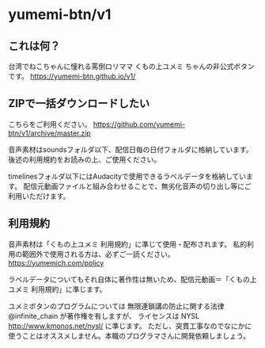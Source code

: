 # yumemi-btn/v1

## これは何？
台湾でねこちゃんに憧れる罵倒ロリママ くもの上ユメミ ちゃんの非公式ボタンです。
https://yumemi-btn.github.io/v1/

## ZIPで一括ダウンロードしたい
こちらをご利用ください。
https://github.com/yumemi-btn/v1/archive/master.zip

音声素材はsoundsフォルダ以下、配信日毎の日付フォルダに格納しています。
後述の利用規約をお読みの上、ご使用ください。

timelinesフォルダ以下にはAudacityで使用できるラベルデータを格納しています。
配信元動画ファイルと組み合わせることで、無劣化音声の切り出し等にご利用いただけます。

## 利用規約
音声素材は「くもの上ユメミ 利用規約」に準じて使用・配布されます。
私的利用の範囲外で使用される方は、必ずご一読ください。
https://yumemich.com/policy

ラベルデータについてもそれ自体に著作性は無いため、配信元動画＝「くもの上ユメミ 利用規約」に準じます。

ユメミボタンのプログラムについては 無限連鎖講の防止に関する法律 @infinite_chain が著作権を有しますが、
ライセンスは NYSL http://www.kmonos.net/nysl/ に準じます。
ただし、突貫工事なのでなにかに使うことはオススメしません。本職のプログラマさんに開発依頼しましょう。
